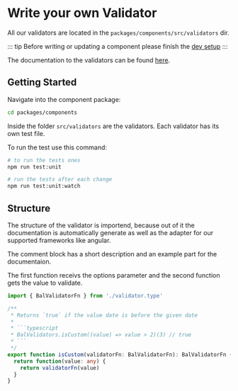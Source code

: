 # Write your own Validator

All our validators are located in the `packages/components/src/validators` dir.

::: tip
Before writing or updating a component please finish the [dev setup](/components/contributing/installation.html)
:::

The documentation to the validators can be found [here](components/tooling/validators.html).

## Getting Started

Navigate into the component package:

```bash
cd packages/components
```

Inside the folder `src/validators` are the validators. Each validator has its own test file.

To run the test use this command:

```bash
# to run the tests ones
npm run test:unit

# run the tests after each change
npm run test:unit:watch
```

## Structure

The structure of the validator is importend, because out of it the documentation is automatically generate as well as the adapter for our supported frameworks like angular.

The comment block has a short description and an example part for the documentaion.

The first function receivs the options parameter and the second function gets the value to validate.

````typescript
import { BalValidatorFn } from './validator.type'

/**
 * Returns `true` if the value date is before the given date
 *
 * ```typescript
 * BalValidators.isCustom((value) => value > 2)(3) // true
 * ```
 */
export function isCustom(validatorFn: BalValidatorFn): BalValidatorFn {
  return function(value: any) {
    return validatorFn(value)
  }
}
````
